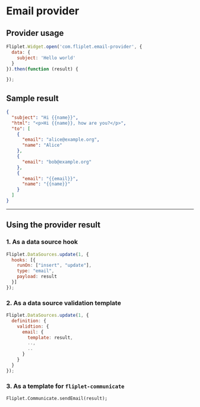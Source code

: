 # Email provider

## Provider usage

```js
Fliplet.Widget.open('com.fliplet.email-provider', {
  data: {
    subject: 'Hello world'
  }
}).then(function (result) {

});
```

## Sample result

```json
{
  "subject": "Hi {{name}}",
  "html": "<p>Hi {{name}}, how are you?</p>",
  "to": [
    {
      "email": "alice@example.org",
      "name": "Alice"
    },
    {
      "email": "bob@example.org"
    },
    {
      "email": "{{email}}",
      "name": "{{name}}"
    }
  ]
}
```

---

## Using the provider result

### 1. As a data source hook

```js
Fliplet.DataSources.update(1, {
  hooks: [{
    runOn: ["insert", "update"],
    type: "email",
    payload: result
  }]
});
```

### 2. As a data source validation template

```js
Fliplet.DataSources.update(1, {
  definition: {
    validtion: {
      email: {
        template: result,
        ..,
        ..
      }
    }
  }
});
```

### 3. As a template for `fliplet-communicate`

```
Fliplet.Communicate.sendEmail(result);
```